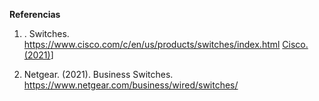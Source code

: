 **Referencias**

1. . Switches. https://www.cisco.com/c/en/us/products/switches/index.html [Cisco.(2021)](https://www.cisco.com/c/en/us/products/switches/index.html)]

2. Netgear. (2021). Business Switches. https://www.netgear.com/business/wired/switches/
